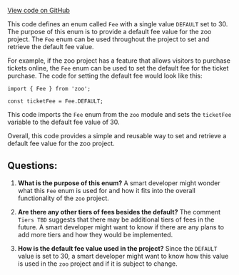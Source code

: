 [View code on GitHub](zoo-labs/zoo/blob/master/zdk/src/enums/Fee.ts)

This code defines an enum called `Fee` with a single value `DEFAULT` set to 30. The purpose of this enum is to provide a default fee value for the zoo project. The `Fee` enum can be used throughout the project to set and retrieve the default fee value. 

For example, if the zoo project has a feature that allows visitors to purchase tickets online, the `Fee` enum can be used to set the default fee for the ticket purchase. The code for setting the default fee would look like this:

```
import { Fee } from 'zoo';

const ticketFee = Fee.DEFAULT;
```

This code imports the `Fee` enum from the `zoo` module and sets the `ticketFee` variable to the default fee value of 30. 

Overall, this code provides a simple and reusable way to set and retrieve a default fee value for the zoo project.
## Questions: 
 1. **What is the purpose of this enum?** 
A smart developer might wonder what this `Fee` enum is used for and how it fits into the overall functionality of the `zoo` project. 

2. **Are there any other tiers of fees besides the default?** 
The comment `Tiers TBD` suggests that there may be additional tiers of fees in the future. A smart developer might want to know if there are any plans to add more tiers and how they would be implemented. 

3. **How is the default fee value used in the project?** 
Since the `DEFAULT` value is set to 30, a smart developer might want to know how this value is used in the `zoo` project and if it is subject to change.